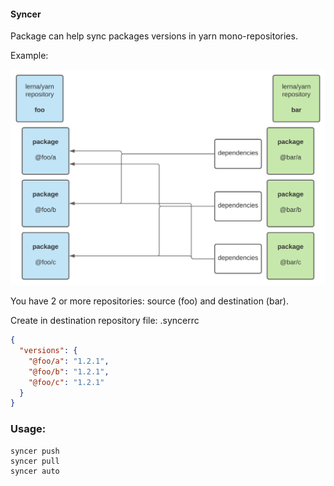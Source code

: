 #### Syncer

Package can help sync packages versions in yarn mono-repositories.

Example:

<img src="./docs/syncer.svg" />

You have 2 or more repositories: source (foo) and destination (bar).

Create in destination repository file: .syncerrc

```json
{
  "versions": {
    "@foo/a": "1.2.1",
    "@foo/b": "1.2.1",
    "@foo/c": "1.2.1"
  }
}
```

### Usage:

```
syncer push
syncer pull
syncer auto
```
